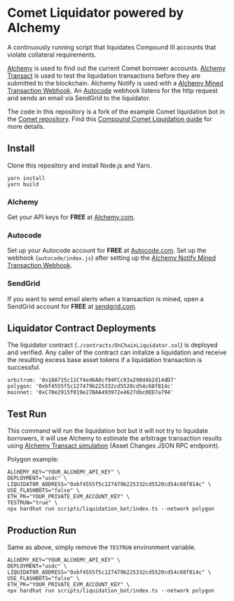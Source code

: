 # Comet Liquidator powered by Alchemy

A continuously running script that liquidates Compound III accounts that violate collateral requirements.

[Alchemy](https://alchemy.com/?source=compound-comet-liquidator-github) is used to find out the current Comet borrower accounts. [Alchemy Transact](https://docs.alchemy.com/reference/transact-api-quickstart?source=compound-comet-liquidator-github) is used to test the liquidation transactions before they are submitted to the blockchain. Alchemy Notify is used with a [Alchemy Mined Transaction Webhook](https://docs.alchemy.com/reference/mined-transaction-webhook?source=compound-comet-liquidator-github). An [Autocode](https://autocode.com/?source=compound-comet-liquidator-github) webhook listens for the http request and sends an email via SendGrid to the liquidator.

The code in this repository is a fork of the example Comet liquidation bot in the [Comet repository](https://github.com/compound-finance/comet). Find this [Compound Comet Liquidation guide](https://www.comp.xyz/t/the-compound-iii-liquidation-guide/3452) for more details.

## Install

Clone this repository and install Node.js and Yarn.

```
yarn install
yarn build
```

### Alchemy

Get your API keys for **FREE** at [Alchemy.com](https://alchemy.com/?source=compound-comet-liquidator-github).

### Autocode

Set up your Autocode account for **FREE** at [Autocode.com]((https://autocode.com/?source=compound-comet-liquidator-github)). Set up the webhook (`autocode/index.js`) after setting up the [Alchemy Notify Mined Transaction Webhook](https://docs.alchemy.com/reference/mined-transaction-webhook?source=compound-comet-liquidator-github).

### SendGrid

If you want to send email alerts when a transaction is mined, open a SendGrid account for **FREE** at [sendgrid.com](https://sendgrid.com/).

## Liquidator Contract Deployments

The liquidator contract (`./contracts/OnChainLiquidator.sol`) is deployed and verified. Any caller of the contract can initalize a liquidation and receive the resulting excess base asset tokens if a liquidation transaction is successful.

```
arbitrum: '0x18A715c11Cf4ed6A0cf94FCc93a290d4b2d14dD7'
polygon: '0xbf4555f5c127479b225332cd5520cd54c68f814c'
mainnet: '0xC70e2915f019e27BAA493972e4627dbc0ED7a794'
```

## Test Run

This command will run the liquidation bot but it will not try to liquidate borrowers, it will use Alchemy to estimate the arbitrage transaction results using [Alchemy Transact simulation](https://docs.alchemy.com/reference/simulation-asset-changes) (Asset Changes JSON RPC endpoint).

Polygon example:

```
ALCHEMY_KEY="YOUR_ALCHEMY_API_KEY" \
DEPLOYMENT="usdc" \
LIQUIDATOR_ADDRESS="0xbf4555f5c127479b225332cd5520cd54c68f814c" \
USE_FLASHBOTS="false" \
ETH_PK="YOUR_PRIVATE_EVM_ACCOUNT_KEY" \
TESTRUN="true" \
npx hardhat run scripts/liquidation_bot/index.ts --network polygon
```

## Production Run

Same as above, simply remove the `TESTRUN` environment variable.

```
ALCHEMY_KEY="YOUR_ALCHEMY_API_KEY" \
DEPLOYMENT="usdc" \
LIQUIDATOR_ADDRESS="0xbf4555f5c127479b225332cd5520cd54c68f814c" \
USE_FLASHBOTS="false" \
ETH_PK="YOUR_PRIVATE_EVM_ACCOUNT_KEY" \
npx hardhat run scripts/liquidation_bot/index.ts --network polygon
```
